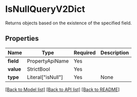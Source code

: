 # IsNullQueryV2Dict

Returns objects based on the existence of the specified field.

## Properties
| Name | Type | Required | Description |
| ------------ | ------------- | ------------- | ------------- |
**field** | PropertyApiName | Yes |  |
**value** | StrictBool | Yes |  |
**type** | Literal["isNull"] | Yes | None |


[[Back to Model list]](../../README.md#documentation-for-models) [[Back to API list]](../../README.md#documentation-for-api-endpoints) [[Back to README]](../../README.md)
